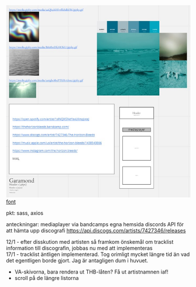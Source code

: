 ![Wireframes](./public/wireframes.jpg)
[font](https://fonts.google.com/specimen/EB+Garamond?query=garamond)

pkt: sass, axios

anteckningar:
mediaplayer via bandcamps egna hemsida
discords API för att hämta upp discografi
https://api.discogs.com/artists/7427346/releases

12/1 - efter disskution med artisten så framkom önskemål om tracklist information till discografin, jobbas nu med att implementeras  
17/1 - tracklist äntligen implementerad. Tog orimligt mycket längre tid än vad det egentligen borde gjort. Jag är antagligen dum i huvuet.
* VA-skivorna, bara rendera ut THB-låten? Få ut artistnamnen iaf!
* scroll på de längre listorna